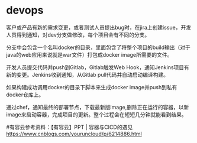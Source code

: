 # devops
客户或产品有新的需求变更，或者测试人员提出bug时，在jira上创建issue，开发人员得到通知，对dev分支做修改，每个项目会有不同的分支。

分支中会包含一个名叫docker的目录，里面包含了将整个项目的build输出（对于java的web应用来说就是war文件）打包成docker image所需要的文件。

开发人员提交代码并push到Gitlab，Gitlab触发Web Hook，通知Jenkins项目有新的变更。Jenkins收到通知，从Gitlab pull代码并自动启动编译构建。

如果构建成功调用docker的目录下脚本来生成docker image并push到私有docker仓库上。

通过chef，通知最终的部署节点，下载最新版image,删除正在运行的容器，以新image来启动容器，完成项目的更新。整个过程会在短短几分钟就能看到结果。

#有容云参考资料：【有容云】PPT | 容器与CICD的遇见
https://www.cnblogs.com/youruncloud/p/6214886.html
